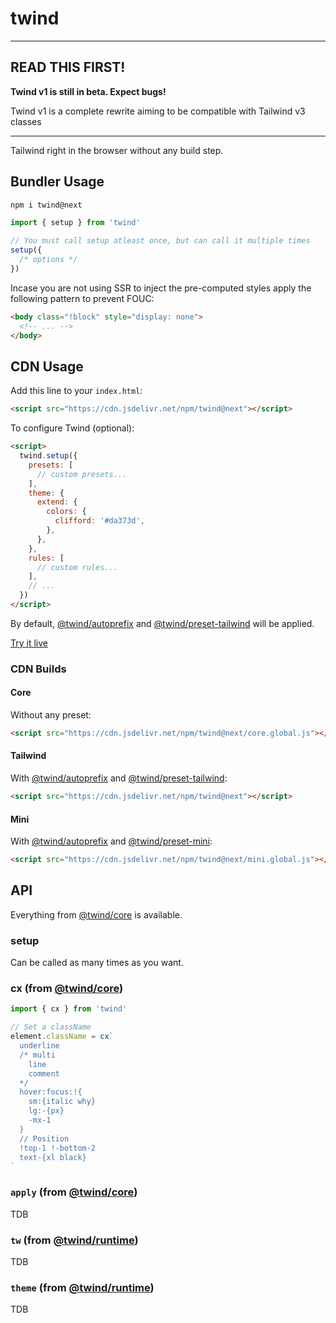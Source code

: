 # twind

---

## READ THIS FIRST!

**Twind v1 is still in beta. Expect bugs!**

Twind v1 is a complete rewrite aiming to be compatible with Tailwind v3 classes

---

Tailwind right in the browser without any build step.

## Bundler Usage

```sh
npm i twind@next
```

```js
import { setup } from 'twind'

// You must call setup atleast once, but can call it multiple times
setup({
  /* options */
})
```

Incase you are not using SSR to inject the pre-computed styles apply the following pattern to prevent FOUC:

```html
<body class="!block" style="display: none">
  <!-- ... -->
</body>
```

## CDN Usage

Add this line to your `index.html`:

```html
<script src="https://cdn.jsdelivr.net/npm/twind@next"></script>
```

To configure Twind (optional):

```html
<script>
  twind.setup({
    presets: [
      // custom presets...
    ],
    theme: {
      extend: {
        colors: {
          clifford: '#da373d',
        },
      },
    },
    rules: [
      // custom rules...
    ],
    // ...
  })
</script>
```

By default, [@twind/autoprefix](https://www.npmjs.com/package/@twind/preset-autoprefix) and [@twind/preset-tailwind](https://www.npmjs.com/package/@twind/preset-tailwind) will be applied.

[Try it live](https://stackblitz.com/edit/twind-v1-example?file=index.html)

### CDN Builds

#### Core

Without any preset:

```html
<script src="https://cdn.jsdelivr.net/npm/twind@next/core.global.js"></script>
```

#### Tailwind

With [@twind/autoprefix](https://www.npmjs.com/package/@twind/preset-autoprefix) and [@twind/preset-tailwind](https://www.npmjs.com/package/@twind/preset-tailwind):

```html
<script src="https://cdn.jsdelivr.net/npm/twind@next"></script>
```

#### Mini

With [@twind/autoprefix](https://www.npmjs.com/package/@twind/preset-autoprefix) and [@twind/preset-mini](https://www.npmjs.com/package/@twind/preset-mini):

```html
<script src="https://cdn.jsdelivr.net/npm/twind@next/mini.global.js"></script>
```

## API

Everything from [@twind/core](https://www.npmjs.com/package/@twind/core) is available.

### setup

Can be called as many times as you want.

### cx (from [@twind/core](https://www.npmjs.com/package/@twind/core))

```js
import { cx } from 'twind'

// Set a className
element.className = cx`
  underline
  /* multi
    line
    comment
  */
  hover:focus:!{
    sm:{italic why}
    lg:-{px}
    -mx-1
  }
  // Position
  !top-1 !-bottom-2
  text-{xl black}
`
```

### `apply` (from [@twind/core](https://www.npmjs.com/package/@twind/core))

TDB

### `tw` (from [@twind/runtime](https://www.npmjs.com/package/@twind/runtime))

TDB

### `theme` (from [@twind/runtime](https://www.npmjs.com/package/@twind/runtime))

TDB
